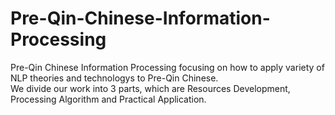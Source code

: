 # Pre-Qin-Chinese-Information-Processing
Pre-Qin Chinese Information Processing focusing on how to apply variety of NLP theories and technologys to Pre-Qin Chinese.<BR/>
We divide our work into 3 parts, which are Resources Development, Processing Algorithm and Practical Application.

